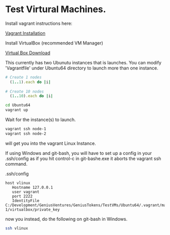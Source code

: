 # Test Virtural Machines.

Install vagrant instructions here:

[Vagrant Installation](https://developer.hashicorp.com/vagrant/docs/installation)

Install VirtualBox (recommended VM Manager)

[Virtual Box Download](https://www.virtualbox.org/wiki/Downloads)

This currently has two Ubunutu instances that is launches.  You can modify 'Vagrantfile' under Ubuntu64 directory to launch more than one instance.

``` ruby
# Create 1 nodes
  (1..1).each do |i|
  
# Create 10 nodes
  (1..10).each do |i|
```

``` bash
cd Ubuntu64
vagrant up
```

Wait for the instance(s) to launch.

``` bash
vagrant ssh node-1
vagrant ssh node-2
```

will get you into the vagrant Linux Instance.

If using Windows and git-bash, you will have to set up a config in your .ssh/config as if you hit control-c in git-bashe.exe it aborts the vagrant ssh command.

.ssh/config

```
host vlinux
   Hostname 127.0.0.1
   user vagrant
   port 2222
   IdentityFile C:/Development/GeniusVentures/GeniusTokens/TestVMs/Ubuntu64/.vagrant/machines/node-1/virtualbox/private_key
```

now you instead, do the following on git-bash in Windows.

``` bash
ssh vlinux
```


